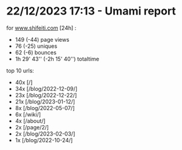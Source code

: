 # 22/12/2023 17:13 - Umami report
for www.shifeiti.com [24h] :

 - 149 (-44) page views
 - 76 (-25) uniques
 - 62 (-6) bounces
 - 1h 29' 43'' (-2h 15' 40'') totaltime


top 10 urls:
 - 40x [/]
 - 34x [/blog/2022-12-09/]
 - 23x [/blog/2022-12-22/]
 - 21x [/blog/2023-01-12/]
 - 8x [/blog/2022-05-07/]
 - 6x [/wiki/]
 - 4x [/about/]
 - 2x [/page/2/]
 - 2x [/blog/2023-02-03/]
 - 1x [/blog/2022-10-24/]


